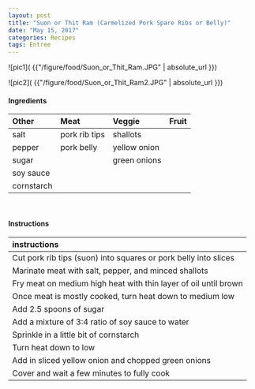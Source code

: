 ```yaml
---
layout: post
title: "Suon or Thit Ram (Carmelized Pork Spare Ribs or Belly)"
date: "May 15, 2017"
categories: Recipes
tags: Entree
---
```




![pic1]( {{"/figure/food/Suon_or_Thit_Ram.JPG" | absolute_url }})

![pic2]( {{"/figure/food/Suon_or_Thit_Ram2.JPG" | absolute_url }})




#### Ingredients

<table class = "presenttab">
 <thead>
  <tr>
   <th style="text-align:left;"> Other </th>
   <th style="text-align:left;"> Meat </th>
   <th style="text-align:left;"> Veggie </th>
   <th style="text-align:left;"> Fruit </th>
  </tr>
 </thead>
<tbody>
  <tr>
   <td style="text-align:left;"> salt </td>
   <td style="text-align:left;"> pork rib tips </td>
   <td style="text-align:left;"> shallots </td>
   <td style="text-align:left;">  </td>
  </tr>
  <tr>
   <td style="text-align:left;"> pepper </td>
   <td style="text-align:left;"> pork belly </td>
   <td style="text-align:left;"> yellow onion </td>
   <td style="text-align:left;">  </td>
  </tr>
  <tr>
   <td style="text-align:left;"> sugar </td>
   <td style="text-align:left;">  </td>
   <td style="text-align:left;"> green onions </td>
   <td style="text-align:left;">  </td>
  </tr>
  <tr>
   <td style="text-align:left;"> soy sauce </td>
   <td style="text-align:left;">  </td>
   <td style="text-align:left;">  </td>
   <td style="text-align:left;">  </td>
  </tr>
  <tr>
   <td style="text-align:left;"> cornstarch </td>
   <td style="text-align:left;">  </td>
   <td style="text-align:left;">  </td>
   <td style="text-align:left;">  </td>
  </tr>
</tbody>
</table>

<br>

#### Instructions

<table class = "presenttabnoh">
 <thead>
  <tr>
   <th style="text-align:left;"> instructions </th>
  </tr>
 </thead>
<tbody>
  <tr>
   <td style="text-align:left;"> Cut pork rib tips (suon) into squares or pork belly into slices </td>
  </tr>
  <tr>
   <td style="text-align:left;"> Marinate meat with salt, pepper, and minced shallots </td>
  </tr>
  <tr>
   <td style="text-align:left;"> Fry meat on medium high heat with thin layer of oil until brown </td>
  </tr>
  <tr>
   <td style="text-align:left;"> Once meat is mostly cooked, turn heat down to medium low </td>
  </tr>
  <tr>
   <td style="text-align:left;"> Add 2.5 spoons of sugar </td>
  </tr>
  <tr>
   <td style="text-align:left;"> Add a mixture of 3:4 ratio of soy sauce to water </td>
  </tr>
  <tr>
   <td style="text-align:left;"> Sprinkle in a little bit of cornstarch </td>
  </tr>
  <tr>
   <td style="text-align:left;"> Turn heat down to low </td>
  </tr>
  <tr>
   <td style="text-align:left;"> Add in sliced yellow onion and chopped green onions </td>
  </tr>
  <tr>
   <td style="text-align:left;"> Cover and wait a few minutes to fully cook </td>
  </tr>
</tbody>
</table>

